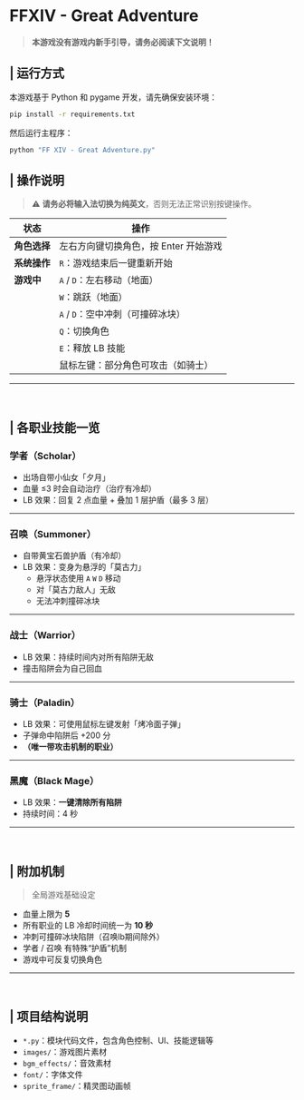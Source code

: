 # FFXIV - Great Adventure

> **本游戏没有游戏内新手引导，请务必阅读下文说明！**
## | 运行方式

本游戏基于 Python 和 pygame 开发，请先确保安装环境：

```bash
pip install -r requirements.txt
```

然后运行主程序：

```bash
python "FF XIV - Great Adventure.py"
```


## | 操作说明
> ⚠️  **请务必将输入法切换为纯英文**，否则无法正常识别按键操作。

| 状态        | 操作             |
|-------------|------------------|
| **角色选择** | 左右方向键切换角色，按 Enter 开始游戏 |           
| **系统操作** | `R`：游戏结束后一键重新开始
|  **游戏中**  | `A` / `D`：左右移动（地面） |
|             | `W`：跳跃（地面） |
|             | `A` / `D`：空中冲刺（可撞碎冰块） |
|             | `Q`：切换角色 |
|             | `E`：释放 LB 技能 |
|             | 鼠标左键：部分角色可攻击（如骑士） |


---
<br>

 ## | 各职业技能一览

###  学者（Scholar）
- 出场自带小仙女「夕月」
- 血量 ≤3 时会自动治疗（治疗有冷却）
- LB 效果：回复 2 点血量 + 叠加 1 层护盾（最多 3 层）

---

###  召唤（Summoner）
- 自带黄宝石兽护盾（有冷却）
- LB 效果：变身为悬浮的「莫古力」
  - 悬浮状态使用 `A` `W` `D` 移动
  - 对「莫古力敌人」无敌
  - 无法冲刺撞碎冰块

---

###  战士（Warrior）
- LB 效果：持续时间内对所有陷阱无敌
- 撞击陷阱会为自己回血

---

###  骑士（Paladin）
- LB 效果：可使用鼠标左键发射「烤冷面子弹」
- 子弹命中陷阱后 +200 分
- **（唯一带攻击机制的职业）**

---

###  黑魔（Black Mage）
- LB 效果：**一键清除所有陷阱**
- 持续时间：4 秒

---
<br>

## | 附加机制
> 全局游戏基础设定
- 血量上限为 **5**
- 所有职业的 LB 冷却时间统一为 **10 秒**
- 冲刺可撞碎冰块陷阱（召唤lb期间除外）
- 学者 / 召唤 有特殊“护盾”机制
- 游戏中可反复切换角色

---
<br>

## | 项目结构说明

- `*.py`：模块代码文件，包含角色控制、UI、技能逻辑等
- `images/`：游戏图片素材
- `bgm_effects/`：音效素材
- `font/`：字体文件
- `sprite_frame/`：精灵图动画帧
